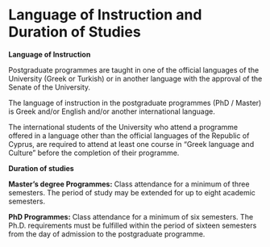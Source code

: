 # Language of Instruction and Duration of Studies

**Language of Instruction**

Postgraduate programmes are taught in one of the official languages of the University (Greek or Turkish) or in another language with the approval of the Senate of the University.

The language of instruction in the postgraduate programmes (PhD / Master) is Greek and/or English and/or another international language.

The international students of the University who attend a programme offered in a language other than the official languages of the Republic of Cyprus, are required to attend at least one course in “Greek language and Culture” before the completion of their programme.

**Duration of studies**

**Master’s degree Programmes:** Class attendance for a minimum of three semesters. The period of study may be extended for up to eight academic semesters.

**PhD Programmes:** Class attendance for a minimum of six semesters. The Ph.D. requirements must be fulfilled within the period of sixteen semesters from the day of admission to the postgraduate programme.